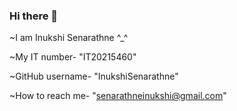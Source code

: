 ### Hi there 👋
~I am Inukshi Senarathne ^_^  

~My IT number- "IT20215460"

~GitHub username- "InukshiSenarathne"

~How to reach me- "senarathneinukshi@gmail.com"


